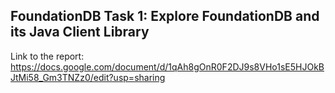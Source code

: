 ## FoundationDB Task 1: Explore FoundationDB and its Java Client Library


Link to the report: https://docs.google.com/document/d/1qAh8gOnR0F2DJ9s8VHo1sE5HJOkBJtMi58_Gm3TNZz0/edit?usp=sharing
